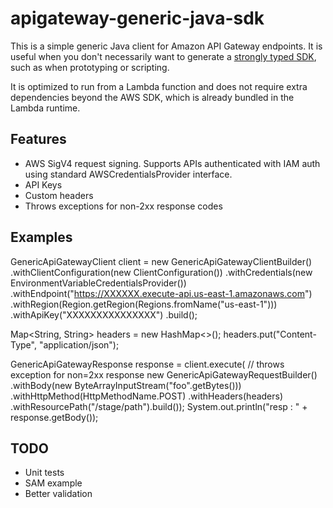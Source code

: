 # apigateway-generic-java-sdk
This is a simple generic Java client for Amazon API Gateway endpoints. It is useful when you don't necessarily want to generate a [strongly typed SDK](https://aws.amazon.com/blogs/developer/api-gateway-java-sdk), such as when prototyping or scripting.

It is optimized to run from a Lambda function and does not require extra dependencies beyond the AWS SDK, which is already bundled in the Lambda runtime.

## Features
* AWS SigV4 request signing. Supports APIs authenticated with IAM auth using standard AWSCredentialsProvider interface.
* API Keys
* Custom headers 
* Throws exceptions for non-2xx response codes

## Examples

GenericApiGatewayClient client = new GenericApiGatewayClientBuilder()
        .withClientConfiguration(new ClientConfiguration())
        .withCredentials(new EnvironmentVariableCredentialsProvider())
        .withEndpoint("https://XXXXXX.execute-api.us-east-1.amazonaws.com")
        .withRegion(Region.getRegion(Regions.fromName("us-east-1")))
        .withApiKey("XXXXXXXXXXXXXXX")
        .build();

Map<String, String> headers = new HashMap<>();
headers.put("Content-Type", "application/json");

GenericApiGatewayResponse response = client.execute(  // throws exception for non=2xx response
        new GenericApiGatewayRequestBuilder()
                .withBody(new ByteArrayInputStream("foo".getBytes()))
                .withHttpMethod(HttpMethodName.POST)
                .withHeaders(headers)
                .withResourcePath("/stage/path").build());
System.out.println("resp : " + response.getBody());

## TODO

* Unit tests
* SAM example
* Better validation